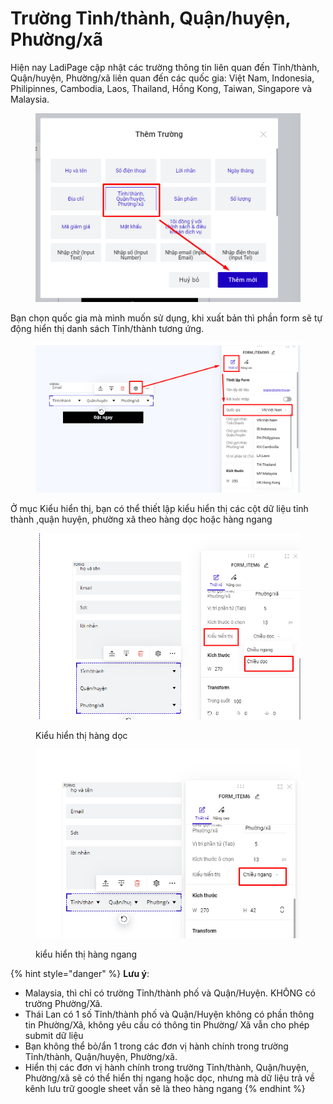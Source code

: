 # Trường Tỉnh/thành, Quận/huyện, Phường/xã

Hiện nay LadiPage cập nhật các trường thông tin liên quan đến  Tỉnh/thành, Quận/huyện, Phường/xã liên quan đến các quốc gia: Việt Nam, Indonesia, Philipinnes, Cambodia, Laos, Thailand, Hồng Kong, Taiwan, Singapore và Malaysia.

<figure><img src="../../.gitbook/assets/quận huyện1.png" alt=""><figcaption></figcaption></figure>

Bạn chọn quốc gia mà mình muốn sử dụng, khi xuất bản thì phần form sẽ tự động hiển thị danh sách Tỉnh/thành tương ứng.

<figure><img src="../../.gitbook/assets/quận huyện.png" alt=""><figcaption></figcaption></figure>

Ở mục Kiểu hiển thị, bạn có thể thiết lập kiểu hiển thị các cột dữ liệu tỉnh thành ,quận huyện,  phường xã theo hàng dọc hoặc hàng ngang&#x20;

<figure><img src="../../.gitbook/assets/image (339).png" alt=""><figcaption><p>Kiểu hiển thị hàng dọc </p></figcaption></figure>

<figure><img src="../../.gitbook/assets/image (487).png" alt=""><figcaption><p>kiểu hiển thị hàng ngang </p></figcaption></figure>

{% hint style="danger" %}
**Lưu ý**:&#x20;

* &#x20;Malaysia, thì chỉ có trường Tỉnh/thành phố và Quận/Huyện. KHÔNG có trường Phường/Xã.&#x20;
* Thái Lan có 1 số Tỉnh/thành phố và Quận/Huyện không có phần thông tin Phường/Xã, không yêu cầu có thông tin Phường/ Xã vẫn cho phép submit dữ liệu
* Bạn không thể bỏ/ẩn 1 trong các đơn vị hành chính trong trường Tỉnh/thành, Quận/huyện, Phường/xã.
* Hiển thị các đơn vị hành chính trong trường Tỉnh/thành, Quận/huyện, Phường/xã sẽ  có thể hiển thị ngang hoặc dọc, nhưng mà dữ liệu trả về kênh lưu trữ google sheet vẫn sẽ là theo hàng ngang&#x20;
{% endhint %}
